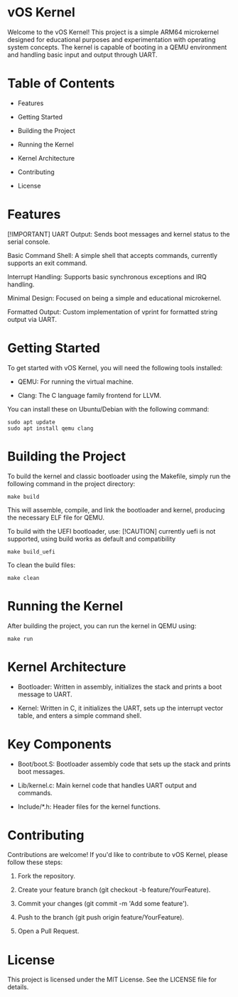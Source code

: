 # vOS Kernel

Welcome to the vOS Kernel! This project is a simple ARM64 microkernel designed for educational purposes and experimentation with operating system concepts. The kernel is capable of booting in a QEMU environment and handling basic input and output through UART.

# Table of Contents

* Features

* Getting Started

* Building the Project

* Running the Kernel

* Kernel Architecture

* Contributing

* License


# Features
[!IMPORTANT]
UART Output: Sends boot messages and kernel status to the serial console.

Basic Command Shell: A simple shell that accepts commands, currently supports an exit command.

Interrupt Handling: Supports basic synchronous exceptions and IRQ handling.

Minimal Design: Focused on being a simple and educational microkernel.

Formatted Output: Custom implementation of vprint for formatted string output via UART.


# Getting Started

To get started with vOS Kernel, you will need the following tools installed:

* QEMU: For running the virtual machine.

* Clang: The C language family frontend for LLVM.


You can install these on Ubuntu/Debian with the following command:
```
sudo apt update
sudo apt install qemu clang
```
# Building the Project

To build the kernel and classic bootloader using the Makefile, simply run the following command in the project directory:
```
make build
```
This will assemble, compile, and link the bootloader and kernel, producing the necessary ELF file for QEMU.

To build with the UEFI bootloader, use:
[!CAUTION]
currently uefi is not supported, using build works as default and compatibility
```
make build_uefi
```
To clean the build files:
```
make clean
```
# Running the Kernel

After building the project, you can run the kernel in QEMU using:
```
make run
```
# Kernel Architecture

* Bootloader: Written in assembly, initializes the stack and prints a boot message to UART.

* Kernel: Written in C, it initializes the UART, sets up the interrupt vector table, and enters a simple command shell.


# Key Components

* Boot/boot.S: Bootloader assembly code that sets up the stack and prints boot messages.

* Lib/kernel.c: Main kernel code that handles UART output and commands.

* Include/*.h: Header files for the kernel functions.


# Contributing

Contributions are welcome! If you'd like to contribute to vOS Kernel, please follow these steps:

1. Fork the repository.


2. Create your feature branch (git checkout -b feature/YourFeature).


3. Commit your changes (git commit -m 'Add some feature').


4. Push to the branch (git push origin feature/YourFeature).


5. Open a Pull Request.



# License

This project is licensed under the MIT License. See the LICENSE file for details.

